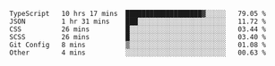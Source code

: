 <!--START_SECTION:waka-->

```text
TypeScript   10 hrs 17 mins  ███████████████████▓░░░░░   79.05 %
JSON         1 hr 31 mins    ███░░░░░░░░░░░░░░░░░░░░░░   11.72 %
CSS          26 mins         █░░░░░░░░░░░░░░░░░░░░░░░░   03.44 %
SCSS         26 mins         █░░░░░░░░░░░░░░░░░░░░░░░░   03.40 %
Git Config   8 mins          ▒░░░░░░░░░░░░░░░░░░░░░░░░   01.08 %
Other        4 mins          ░░░░░░░░░░░░░░░░░░░░░░░░░   00.63 %
```

<!--END_SECTION:waka-->


<!--
**Leorio21/Leorio21** is a ✨ _special_ ✨ repository because its `README.md` (this file) appears on your GitHub profile.

Here are some ideas to get you started:

- 🔭 I’m currently working on ...
- 🌱 I’m currently learning ...
- 👯 I’m looking to collaborate on ...
- 🤔 I’m looking for help with ...
- 💬 Ask me about ...
- 📫 How to reach me: ...
- 😄 Pronouns: ...
- ⚡ Fun fact: ...
-->
